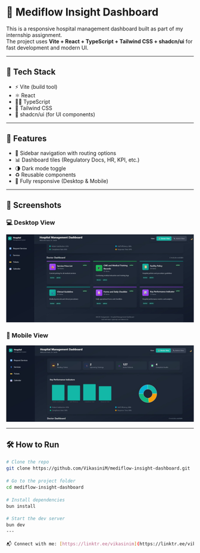 # 🧠 Mediflow Insight Dashboard

This is a responsive hospital management dashboard built as part of my internship assignment.  
The project uses **Vite + React + TypeScript + Tailwind CSS + shadcn/ui** for fast development and modern UI.

---

## 🚀 Tech Stack

- ⚡ Vite (build tool)
- ⚛️ React
- 🧑‍💻 TypeScript
- 🎨 Tailwind CSS
- 🧩 shadcn/ui (for UI components)

---

## 📂 Features

- 📌 Sidebar navigation with routing options
- 📊 Dashboard tiles (Regulatory Docs, HR, KPI, etc.)
- 🌗 Dark mode toggle
- ♻️ Reusable components
- 📱 Fully responsive (Desktop & Mobile)

---

## 📸 Screenshots

### 💻 Desktop View
![Desktop Screenshot](./Project%20image1.jpg)

### 📱 Mobile View
![Mobile Screenshot](./Project%20image2.jpg)

---

## 🛠️ How to Run

```bash
# Clone the repo
git clone https://github.com/VikasiniM/mediflow-insight-dashboard.git

# Go to the project folder
cd mediflow-insight-dashboard

# Install dependencies
bun install

# Start the dev server
bun dev
---

📬 Connect with me: [https://linktr.ee/vikasinim](https://linktr.ee/vikasinim)
